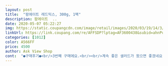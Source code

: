 ```yaml
---
layout: post 
title:  "팜에이트 레드믹스, 300g, 1팩" 
description: 팜에이트  ..
date: 2020-05-07 05:22:27 
img: https://static.coupangcdn.com/image/retail/images/2020/03/19/14/3/37407382-9472-4f37-bf8c-5a3ebfbb73aa.jpg 
linkUrl: https://link.coupang.com/re/AFFSDP?lptag=AF3600438&subid=ahnPublicAsk&pageKey=1366893932&itemId=2399041675&vendorItemId=70394044775&traceid=V0-113-e39422e84d812745 
categories: [1012] 
color: A566FF 
price: 4500 
author: Ask View Shop 
cont:  "●구매후기●<br/>3번째 구매에요.<br/><br/>계속 좋은 샐러드가 왔으면 좋겠네요.<br/><br/>근데 4/25 밤에 결제해서 4/26 새벽에 배송받았는데<br/>근래에 사먹은 샐러드용 야채 중에는 가장 만족스러워요.<br/><br/>다음 주문 땐 조금 더 기한 긴게오길 ㅠ<br/>다이어트하려고 닭가슴살이랑 같이 주문했는데<br/>닭가슴살 샐러드해먹고 있어요.<br/><br/>믹스된 채소 중 제가 극혐하는 샐러리도 없었고<br/>색상이 다양해서 남편이 좋아하는 샐러드제품입니다.<br/><br/>샐러드는 같은 제품이어도 신선도가 넘 차이나서 뽑기운(?)이 너무 크네요.<br/><br/>신선하고 색감도 좋네요~!<br/>싱싱 아삭하고 크기도 적당히 썰려있고<br/>유통기한이 4/28은 조금 너무한 것 같긴 하네용.<br/>.<br/><br/>이번에는 상한거 없이 싱싱한 샐러드가 왔어요.<br/><br/>저도 요즘 먹기 시작했는데 부드럽고 먹기 좋아요.<br/><br/>적당히 쌉쌀한 맛이 나서 건강챙기는 느낌도 들어용 ㅋㅋ<br/>착한 가격에 신선한 채소 맛볼 수 있어서 좋았어요.<br/><br/>채소 상태 엄청 좋습니다~<br/>호다닥 만들어 먹는다고 사진은 많이 못 찍었네요.<br/><br/>후기를 보시고 약간의 업그레이드를 하셨는지<br/>후기에 짓무른 채소들이 많이 보인다고 올라와서 걱정하면서 시켰는데<br/>" 
---
```

